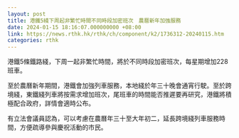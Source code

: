 ```yaml
---
layout: post
title: 港鐵5綫下周起非繁忙時間不同時段加密班次　農曆新年加強服務
date: 2024-01-15 18:16:07.000000000 +08:00
link: https://news.rthk.hk/rthk/ch/component/k2/1736312-20240115.htm
categories: rthk
---
```


港鐵5條鐵路綫，下周一起非繁忙時間，將於不同時段加密班次，每星期增加228班車。

至於農曆新年期間，港鐵會加強列車服務，本地綫於年三十晚會通宵行駛。至於跨境綫，東鐵綫列車將按需求增加班次，尾班車的時間能否推遲要再研究，港鐵將積極配合政府，詳情會適時公布。

有立法會議員認為，可以考慮在農曆年三十至大年初二，延長跨境綫列車服務時間，方便疏導參與慶祝活動的市民。
